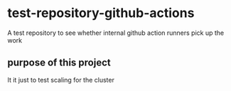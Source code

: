 # test-repository-github-actions

A test repository to see whether internal github action runners pick up the work

## purpose of this project

It it just to test scaling for the cluster




